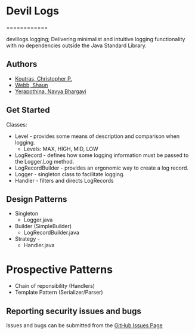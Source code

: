 # Devil Logs
============

devillogs.logging; Delivering minimalist and intuitive logging functionality with no dependencies outside the Java Standard Library.

## Authors
* [Koutras, Christopher P.](https://github.com/cpkoutras)
* [Webb, Shaun](https://github.com/shaunwebb20)
* [Yerapothina, Navya Bhargavi](https://github.com/NavyaBhargaviYerapothina)


## Get Started

Classes: 

- Level - provides some means of description and comparison when logging.
    - Levels: MAX, HIGH, MID, LOW
- LogRecord - defines how some logging information must be passed to the Logger.Log method.
- LogRecordBuilder - provides an ergonomic way to create a log record.
- Logger - singleton class to facilitate logging.
- Handler - filters and directs LogRecords

## Design Patterns

- Singleton 
    - Logger.java 
- Builder (SimpleBuilder)
    - LogRecordBuilder.java
- Strategy - 
    - Handler.java

# Prospective Patterns
- Chain of reponsibility (Handlers)
- Template Pattern (Serializer/Parser)

## Reporting security issues and bugs

Issues and bugs can be submitted from the [GitHub Issues Page](https://github.com/CCSU-DesignPatterns/publicfinalprojectf22-devil-logs/issues)
